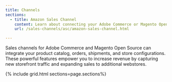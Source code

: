 ```yaml
---
title: Channels
sections:
  - title: Amazon Sales Channel
    content: Learn about connecting your Adobe Commerce or Magento Open Source website to Amazon to integrate your stores and catalog with your Amazon Seller Cental account. Manage shared products in your catalog, orders, and shipments directly in your Admin.
    url: /sales-channels/asc/amazon-sales-channel.html

---
```


Sales channels for Adobe Commerce and Magento Open Source can integrate your product catalog, orders, shipments, and store configurations. These powerful features empower you to increase revenue by capturing new storefront traffic and expanding sales to additional webstores.

{% include grid.html sections=page.sections%}
